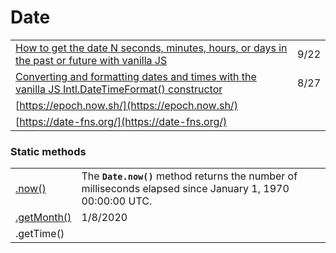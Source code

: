 # Date

|  |  |
| :--- | :--- |
| [How to get the date N seconds, minutes, hours, or days in the past or future with vanilla JS](https://gomakethings.com/how-to-get-the-date-n-seconds-minutes-hours-or-days-in-the-past-or-future-with-vanilla-js/?mc_cid=b7bc299017&mc_eid=[UNIQID]) | 9/22 |
| [Converting and formatting dates and times with the vanilla JS Intl.DateTimeFormat\(\) constructor](https://gomakethings.com/converting-and-formatting-dates-and-times-with-the-vanilla-js-intl.datetimeformat-constructor/?mc_cid=1e27b71591&mc_eid=[UNIQID]) | 8/27 |
| [https://epoch.now.sh/](https://epoch.now.sh/) |  |
| [https://date-fns.org/](https://date-fns.org/) |  |

### Static methods

|  |  |
| :--- | :--- |
| [.now\(\)](https://developer.mozilla.org/en-US/docs/Web/JavaScript/Reference/Global_Objects/Date/now) | The **`Date.now()`** method returns the number of milliseconds elapsed since January 1, 1970 00:00:00 UTC. |
| [.getMonth\(\)](https://gomakethings.com/getting-formatted-months-with-vanilla-js/) | 1/8/2020 |
| .getTime\(\) |  |

